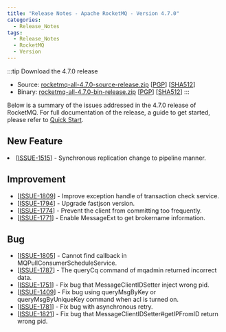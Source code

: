 ```yaml
---
title: "Release Notes - Apache RocketMQ - Version 4.7.0"
categories:
  - Release_Notes
tags:
  - Release_Notes
  - RocketMQ
  - Version
---
```


:::tip Download the 4.7.0 release
    
* Source: [rocketmq-all-4.7.0-source-release.zip](https://archive.apache.org/dist/rocketmq/4.7.0/rocketmq-all-4.7.0-source-release.zip) [[PGP](https://www.apache.org/dist/rocketmq/4.7.0/rocketmq-all-4.7.0-source-release.zip.asc)] [[SHA512](https://www.apache.org/dist/rocketmq/4.7.0/rocketmq-all-4.7.0-source-release.zip.sha512)]
* Binary: [rocketmq-all-4.7.0-bin-release.zip](https://archive.apache.org/dist/rocketmq/4.7.0/rocketmq-all-4.7.0-bin-release.zip) [[PGP](https://www.apache.org/dist/rocketmq/4.7.0/rocketmq-all-4.7.0-bin-release.zip.asc)] [[SHA512](https://www.apache.org/dist/rocketmq/4.7.0/rocketmq-all-4.7.0-bin-release.zip.sha512)]
:::
<!--truncate-->


Below is a summary of the issues addressed in the 4.7.0 release of RocketMQ. For full documentation of the release, a guide to get started, please refer to <a href='/docs/quickStart/02quickstart/'>Quick Start</a>.


## New Feature
<li>[<a href='https://github.com/apache/rocketmq/issues/1515'>ISSUE-1515</a>] -  Synchronous replication change to pipeline manner.
</li>


## Improvement
<ul>
<li>[<a href='https://github.com/apache/rocketmq/issues/1809'>ISSUE-1809</a>] -  Improve exception handle of transaction check service.
</li>
<li>[<a href='https://github.com/apache/rocketmq/issues/1794'>ISSUE-1794</a>] -  Upgrade fastjson version.
</li>
<li>[<a href='https://github.com/apache/rocketmq/issues/1774'>ISSUE-1774</a>] -  Prevent the client from committing too frequently.
</li>
<li>[<a href='https://github.com/apache/rocketmq/issues/1771'>ISSUE-1771</a>] -  Enable MessageExt to get brokername information.
</li>
</ul>

## Bug
<ul>
<li>[<a href='https://github.com/apache/rocketmq/issues/1805'>ISSUE-1805</a>] -  Cannot find callback in MQPullConsumerScheduleService. 
</li>
<li>[<a href='https://github.com/apache/rocketmq/issues/1787'>ISSUE-1787</a>] -  The queryCq command of mqadmin returned incorrect data.
</li>
<li>[<a href='https://github.com/apache/rocketmq/issues/1751'>ISSUE-1751</a>] -  Fix bug that MessageClientIDSetter inject wrong pid.
</li>
<li>[<a href='https://github.com/apache/rocketmq/issues/1409'>ISSUE-1409</a>] -  Fix bug using queryMsgByKey or queryMsgByUniqueKey command when acl is turned on.
</li>
<li>[<a href='https://github.com/apache/rocketmq/issues/1781'>ISSUE-1781</a>] -  Fix bug with asynchronous retry.
</li>
<li>[<a href='https://github.com/apache/rocketmq/issues/1821'>ISSUE-1821</a>] -  Fix bug that MessageClientIDSetter#getIPFromID return wrong pid.
</li>

</ul>
                                        
            


